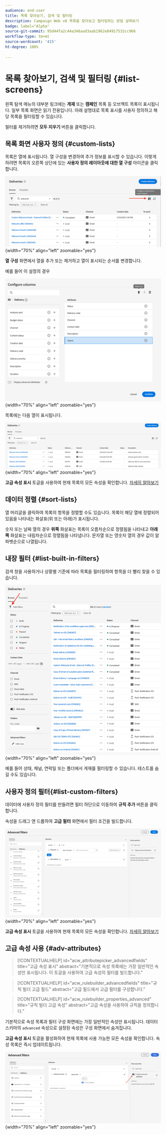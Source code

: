 ```yaml
---
audience: end-user
title: 목록 찾아보기, 검색 및 필터링
description: Campaign Web v8 목록을 찾아보고 필터링하는 방법 살펴보기
badge: label="Alpha"
source-git-commit: 95d44fa2c44a346aad3aab1962e84917532cc966
workflow-type: tm+mt
source-wordcount: '415'
ht-degree: 100%

---
```



# 목록 찾아보기, 검색 및 필터링 {#list-screens}

왼쪽 탐색 메뉴의 대부분 링크에는 **게재** 또는 **캠페인** 목록 등 오브젝트 목록이 표시됩니다. 일부 목록 화면은 읽기 전용입니다. 아래 설명대로 목록 표시를 사용자 정의하고 해당 목록을 필터링할 수 있습니다.

필터를 제거하려면 **모두 지우기** 버튼을 클릭합니다.

## 목록 화면 사용자 정의 {#custom-lists}

목록은 열에 표시됩니다. 열 구성을 변경하여 추가 정보를 표시할 수 있습니다. 이렇게 하려면 목록의 오른쪽 상단에 있는 **사용자 정의 레이아웃에 대한 열 구성** 아이콘을 클릭합니다.

![](assets/config-columns.png){width="70%" align="left" zoomable="yes"}

**열 구성** 화면에서 열을 추가 또는 제거하고 열이 표시되는 순서를 변경합니다.

예를 들어 이 설정의 경우

![](assets/columns.png){width="70%" align="left" zoomable="yes"}

목록에는 다음 열이 표시됩니다.

![](assets/column-sample.png){width="70%" align="left" zoomable="yes"}

**고급 속성 표시** 토글을 사용하여 현재 목록의 모든 속성을 확인합니다. [자세히 알아보기](#adv-attributes)

## 데이터 정렬 {#sort-lists}

열 머리글을 클릭하여 목록의 항목을 정렬할 수도 있습니다. 목록이 해당 열에 정렬되어 있음을 나타내는 화살표(위 또는 아래)가 표시됩니다.

숫자 또는 날짜 열의 경우 **위쪽** 화살표는 목록이 오름차순으로 정렬됨을 나타내고 **아래쪽** 화살표는 내림차순으로 정렬됨을 나타냅니다. 문자열 또는 영숫자 열의 경우 값이 알파벳순으로 나열됩니다.

## 내장 필터 {#list-built-in-filters}

검색 창을 사용하거나 상황별 기준에 따라 목록을 필터링하여 항목을 더 빨리 찾을 수 있습니다.

![](assets/filter.png){width="70%" align="left" zoomable="yes"}

예를 들어 상태, 채널, 연락일 또는 폴더에서 게재를 필터링할 수 있습니다. 테스트를 숨길 수도 있습니다.

## 사용자 정의 필터{#list-custom-filters}

데이터에 사용자 정의 필터를 만들려면 필터 하단으로 이동하여 **규칙 추가** 버튼을 클릭합니다.

속성을 드래그 앤 드롭하여 **고급 필터** 화면에서 필터 조건을 빌드합니다.

![](assets/custom-filter.png){width="70%" align="left" zoomable="yes"}

**고급 속성 표시** 토글을 사용하여 현재 목록의 모든 속성을 확인합니다. [자세히 알아보기](#adv-attributes)

## 고급 속성 사용 {#adv-attributes}

>[!CONTEXTUALHELP]
>id="acw_attributepicker_advancedfields"
>title="고급 속성 표시"
>abstract="기본적으로 속성 목록에는 가장 일반적인 속성만 표시됩니다. 이 토글을 사용하여 고급 속성의 필터를 빌드합니다."

>[!CONTEXTUALHELP]
>id="acw_rulebuilder_advancedfields"
>title="규칙 빌더 고급 필드"
>abstract="고급 필드에서 고급 필터를 구성합니다."

>[!CONTEXTUALHELP]
>id="acw_rulebuilder_properties_advanced"
>title="규칙 빌더 고급 속성"
>abstract="고급 속성을 사용하여 규칙을 정의합니다."


기본적으로 속성 목록과 필터 구성 화면에는 가장 일반적인 속성만 표시됩니다. 데이터 스키마의 `advanced` 속성으로 설정된 속성은 구성 화면에서 숨겨집니다.

**고급 속성 표시** 토글을 활성화하여 현재 목록에 사용 가능한 모든 속성을 확인합니다. 속성 목록은 즉시 업데이트됩니다.


![](assets/adv-toggle.png){width="70%" align="left" zoomable="yes"}
